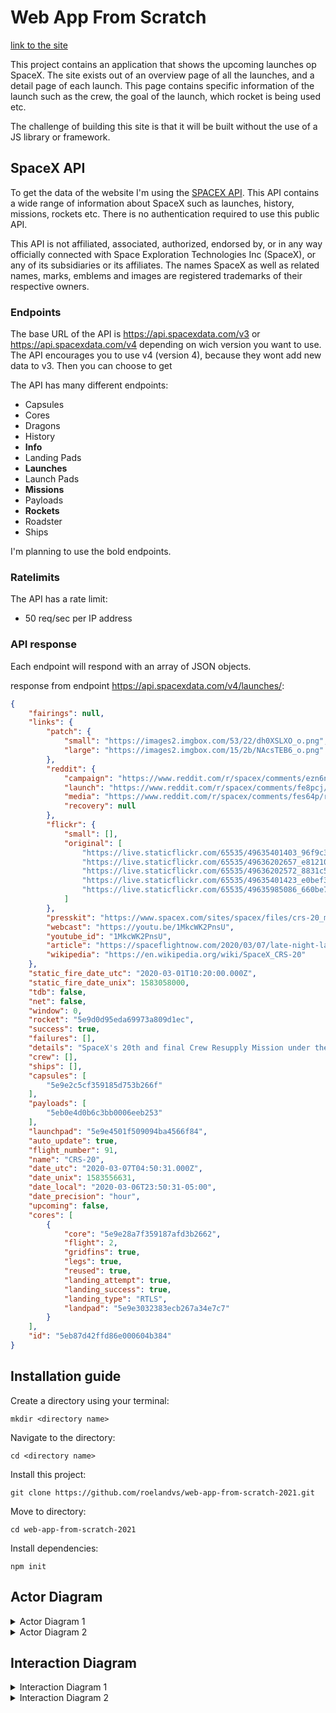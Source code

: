 # Web App From Scratch
[link to the site](https://roelandvs.github.io/web-app-from-scratch-2021/api_site/#launches)  

This project contains an application that shows the upcoming launches op SpaceX. The site exists out of an overview page of all the launches, and a detail page of each launch. This page contains specific information of the launch such as the crew, the goal of the launch, which rocket is being used etc.

The challenge of building this site is that it will be built without the use of a JS library or framework. 

## SpaceX API
To get the data of the website I'm using the [SPACEX API](https://docs.spacexdata.com/). This API contains a wide range of information about SpaceX such as launches, history, missions, rockets etc. There is no authentication required to use this public API.

This API is not affiliated, associated, authorized, endorsed by, or in any way officially connected with Space Exploration Technologies Inc (SpaceX), or any of its subsidiaries or its affiliates. The names SpaceX as well as related names, marks, emblems and images are registered trademarks of their respective owners.

### Endpoints  
The base URL of the API is https://api.spacexdata.com/v3 or https://api.spacexdata.com/v4 depending on wich version you want to use. The API encourages you to use v4 (version 4), because they wont add new data to v3. Then you can choose to get 

The API has many different endpoints: 
- Capsules
- Cores
- Dragons
- History
- **Info**
- Landing Pads
- **Launches**
- Launch Pads
- **Missions**
- Payloads
- **Rockets**
- Roadster
- Ships

I'm planning to use the bold endpoints.

### Ratelimits
The API has a rate limit: 
- 50 req/sec per IP address

### API response
Each endpoint will respond with an array of JSON objects. 

response from endpoint https://api.spacexdata.com/v4/launches/: 
```json
{
    "fairings": null,
    "links": {
        "patch": {
            "small": "https://images2.imgbox.com/53/22/dh0XSLXO_o.png",
            "large": "https://images2.imgbox.com/15/2b/NAcsTEB6_o.png"
        },
        "reddit": {
            "campaign": "https://www.reddit.com/r/spacex/comments/ezn6n0/crs20_launch_campaign_thread",
            "launch": "https://www.reddit.com/r/spacex/comments/fe8pcj/rspacex_crs20_official_launch_discussion_updates/",
            "media": "https://www.reddit.com/r/spacex/comments/fes64p/rspacex_crs20_media_thread_videos_images_gifs/",
            "recovery": null
        },
        "flickr": {
            "small": [],
            "original": [
                "https://live.staticflickr.com/65535/49635401403_96f9c322dc_o.jpg",
                "https://live.staticflickr.com/65535/49636202657_e81210a3ca_o.jpg",
                "https://live.staticflickr.com/65535/49636202572_8831c5a917_o.jpg",
                "https://live.staticflickr.com/65535/49635401423_e0bef3e82f_o.jpg",
                "https://live.staticflickr.com/65535/49635985086_660be7062f_o.jpg"
            ]
        },
        "presskit": "https://www.spacex.com/sites/spacex/files/crs-20_mission_press_kit.pdf",
        "webcast": "https://youtu.be/1MkcWK2PnsU",
        "youtube_id": "1MkcWK2PnsU",
        "article": "https://spaceflightnow.com/2020/03/07/late-night-launch-of-spacex-cargo-ship-marks-end-of-an-era/",
        "wikipedia": "https://en.wikipedia.org/wiki/SpaceX_CRS-20"
    },
    "static_fire_date_utc": "2020-03-01T10:20:00.000Z",
    "static_fire_date_unix": 1583058000,
    "tdb": false,
    "net": false,
    "window": 0,
    "rocket": "5e9d0d95eda69973a809d1ec",
    "success": true,
    "failures": [],
    "details": "SpaceX's 20th and final Crew Resupply Mission under the original NASA CRS contract, this mission brings essential supplies to the International Space Station using SpaceX's reusable Dragon spacecraft. It is the last scheduled flight of a Dragon 1 capsule. (CRS-21 and up under the new Commercial Resupply Services 2 contract will use Dragon 2.) The external payload for this mission is the Bartolomeo ISS external payload hosting platform. Falcon 9 and Dragon will launch from SLC-40, Cape Canaveral Air Force Station and the booster will land at LZ-1. The mission will be complete with return and recovery of the Dragon capsule and down cargo.",
    "crew": [],
    "ships": [],
    "capsules": [
        "5e9e2c5cf359185d753b266f"
    ],
    "payloads": [
        "5eb0e4d0b6c3bb0006eeb253"
    ],
    "launchpad": "5e9e4501f509094ba4566f84",
    "auto_update": true,
    "flight_number": 91,
    "name": "CRS-20",
    "date_utc": "2020-03-07T04:50:31.000Z",
    "date_unix": 1583556631,
    "date_local": "2020-03-06T23:50:31-05:00",
    "date_precision": "hour",
    "upcoming": false,
    "cores": [
        {
            "core": "5e9e28a7f359187afd3b2662",
            "flight": 2,
            "gridfins": true,
            "legs": true,
            "reused": true,
            "landing_attempt": true,
            "landing_success": true,
            "landing_type": "RTLS",
            "landpad": "5e9e3032383ecb267a34e7c7"
        }
    ],
    "id": "5eb87d42ffd86e000604b384"
}
```

## Installation guide
Create a directory using your terminal:
```
mkdir <directory name>
```

Navigate to the directory:
```
cd <directory name>
```

Install this project:
```
git clone https://github.com/roelandvs/web-app-from-scratch-2021.git
```

Move to directory:
```
cd web-app-from-scratch-2021
```

Install dependencies:
```
npm init
```

## Actor Diagram
<details>
    <summary> Actor Diagram 1</summary>
    <img width="1193" alt="Screenshot 2021-02-09 at 10 50 18" src="https://user-images.githubusercontent.com/59770136/107346515-0fbbce80-6ac5-11eb-91a7-daf3475dad34.png">
</details>

<details>
    <summary> Actor Diagram 2</summary>
    <img width="1217" alt="Screenshot 2021-03-02 at 12 06 58" src="https://user-images.githubusercontent.com/59770136/109639845-fcde6c00-7b4f-11eb-98e3-08e2b72ff76a.png">
</details>

## Interaction Diagram
<details>
    <summary> Interaction Diagram 1</summary>
    <img width="1450" alt="Screenshot 2021-02-09 at 10 49 42" src="https://user-images.githubusercontent.com/59770136/107346520-12b6bf00-6ac5-11eb-920c-652a0c234844.png">
</details>

<details>
    <summary> Interaction Diagram 2</summary>
    <img width="1597" alt="Screenshot 2021-03-02 at 12 07 14" src="https://user-images.githubusercontent.com/59770136/109639777-e0daca80-7b4f-11eb-956d-35a9dc41f6f9.png">
</details>

